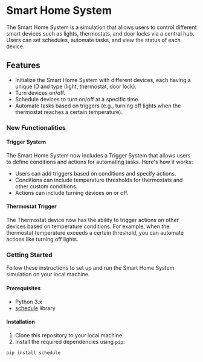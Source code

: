 # Smart Home System

The Smart Home System is a simulation that allows users to control different smart devices such as lights, thermostats, and door locks via a central hub. Users can set schedules, automate tasks, and view the status of each device.

## Features

- Initialize the Smart Home System with different devices, each having a unique ID and type (light, thermostat, door lock).
- Turn devices on/off.
- Schedule devices to turn on/off at a specific time.
- Automate tasks based on triggers (e.g., turning off lights when the thermostat reaches a certain temperature).

### New Functionalities

#### Trigger System

The Smart Home System now includes a Trigger System that allows users to define conditions and actions for automating tasks. Here's how it works:

- Users can add triggers based on conditions and specify actions.
- Conditions can include temperature thresholds for thermostats and other custom conditions.
- Actions can include turning devices on or off.

#### Thermostat Trigger

The Thermostat device now has the ability to trigger actions on other devices based on temperature conditions. For example, when the thermostat temperature exceeds a certain threshold, you can automate actions like turning off lights.

### Getting Started

Follow these instructions to set up and run the Smart Home System simulation on your local machine.

#### Prerequisites

- Python 3.x
- [schedule](https://pypi.org/project/schedule/) library

#### Installation

1. Clone this repository to your local machine.
2. Install the required dependencies using `pip`:

```bash
pip install schedule
